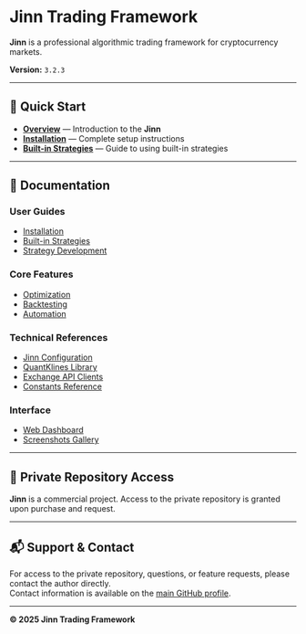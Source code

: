 # Jinn Trading Framework

**Jinn** is a professional algorithmic trading framework for cryptocurrency markets.

**Version:** `3.2.3`

---

## 🚀 Quick Start

- **[Overview](docs/index.md)** — Introduction to the **Jinn**
- **[Installation](docs/guides/installation.md)** — Complete setup instructions
- **[Built-in Strategies](docs/guides/workflow.md)** — Guide to using built-in strategies

---

## 📖 Documentation

### User Guides

- [Installation](docs/guides/installation.md)
- [Built-in Strategies](docs/guides/workflow.md)
- [Strategy Development](docs/guides/development.md)

### Core Features

- [Optimization](docs/guides/workflow.md#optimization)
- [Backtesting](docs/guides/workflow.md#backtesting)
- [Automation](docs/guides/workflow.md#automation)

### Technical References

- [Jinn Configuration](docs/references/jinn_configuration.md)
- [QuantKlines Library](docs/references/quantklines_lib.md)
- [Exchange API Clients](docs/references/exchange_clients.md)
- [Constants Reference](docs/references/constants.md)

### Interface

- [Web Dashboard](docs/index.md#web-interface)
- [Screenshots Gallery](docs/media/screenshots.md)

---

## 💼 Private Repository Access

**Jinn** is a commercial project. Access to the private repository is granted upon purchase and request.

---

## 📬 Support & Contact

For access to the private repository, questions, or feature requests, please contact the author directly.  
Contact information is available on the [main GitHub profile](https://github.com/albert-alanreys).

---

**© 2025 Jinn Trading Framework**
